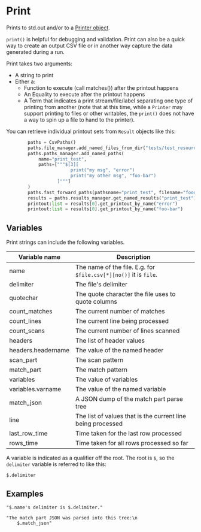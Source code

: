 
# Print

Prints to std.out and/or to a <a href='https://github.com/dk107dk/csvpath/blob/main/csvpath/util/printer.py'>Printer object</a>.

`print()` is helpful for debugging and validation. Print can also be a quick way to create an output CSV file or in another way capture the data generated during a run.

Print takes two arguments:
- A string to print
- Either a:
    - Function to execute (call matches()) after the printout happens
    - An Equality to execute after the printout happens
    - A Term that indicates a print stream/file/label separating one type of printing from another (note that at this time, while a `Printer` may support printing to files or other writables, the `print()` does not have a way to spin up a file to hand to the printer).

You can retrieve individual printout sets from `Result` objects like this:

```python
        paths = CsvPaths()
        paths.file_manager.add_named_files_from_dir("tests/test_resources/named_files")
        paths.paths_manager.add_named_paths(
            name="print_test",
            paths=["""$[3][
                        print("my msg", "error")
                        print("my other msg", "foo-bar")
                   ]"""]
        )
        paths.fast_forward_paths(pathsname="print_test", filename="food")
        results = paths.results_manager.get_named_results("print_test")
        printout:list = results[0].get_printout_by_name("error")
        printout:list = results[0].get_printout_by_name("foo-bar")
```

## Variables

Print strings can include the following variables.

| Variable name     | Description                                                           |
|-------------------|-----------------------------------------------------------------------|
|name               | The name of the file. E.g. for `$file.csv[*][no()]` it is `file`.     |
|delimiter          | The file's delimiter                                                  |
|quotechar          | The quote character the file uses to quote columns                    |
|count_matches      | The current number of matches                                         |
|count_lines        | The current line being processed                                      |
|count_scans        | The current number of lines scanned                                   |
|headers            | The list of header values                                             |
|headers.headername | The value of the named header                                         |
|scan_part          | The scan pattern                                                      |
|match_part         | The match pattern                                                     |
|variables          | The value of variables                                                |
|variables.varname  | The value of the named variable                                       |
|match_json         | A JSON dump of the match part parse tree                              |
|line               | The list of values that is the current line being processed           |
|last_row_time      | Time taken for the last row processed                                 |
|rows_time          | Time taken for all rows processed so far                              |

A variable is indicated as a qualifier off the root. The root is `$`, so the `delimiter` variable is referred to like this:

    $.delimiter

## Examples

    "$.name's delimiter is $.delimiter."

    "The match part JSON was parsed into this tree:\n
        $.match_json"

